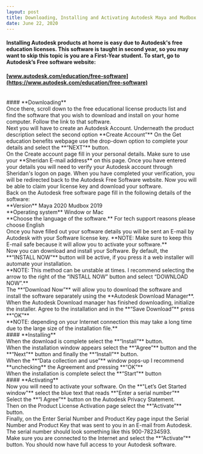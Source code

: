 ```yaml
---
layout: post
title: Downloading, Installing and Activating Autodesk Maya and Mudbox
date: June 22, 2020
--- 
```

#### Installing Autodesk products at home is easy due to Autodesk's free education licenses.  This software is taught in second year, so you may want to skip this topic is you are a First-Year student. To start, go to Autodesk’s Free software website:  
#### [www.autodesk.com/education/free-software](https://www.autodesk.com/education/free-software) 
<br>
#### **Downloading** 
<br>
Once there, scroll down to the free educational license products list and find the software that you wish to download and install on your home computer.  Follow the link to that software.  
<br>
Next you will have to create an Autodesk Account. Underneath the product description select the second option **Create Account”** 
On the Get education benefits webpage use the drop-down option to complete your details and select the **“NEXT”** button.   
<br>
On the Create account page fill in your personal details.  Make sure to use your **Sheridan E-mail address** on this page.  Once you have entered your details you will need to verify your Autodesk account through Sheridan's logon on page.  When you have completed your verification, you will be redirected back to the Autodesk Free Software website. Now you will be able to claim your license key and download your software.  
<br>
Back on the Autodesk free software page fill in the following details of the software:  
<br>
    **Version**   
    Maya 2020  
    Mudbox 2019  
    <br>
    **Operating system**  
    Window or Mac  
    <br>
    **Choose the language of the software.**   
    For tech support reasons please choose English  
<br>
Once you have filled out your software details you will be sent an E-mail by Autodesk with your Software license key.   
**NOTE: Make sure to keep this E-mail safe because it will allow you to activate your software.**   
<br>
Now you can download and install your Software.  By default, the **“INSTALL NOW”** button will be active, if you press it a web installer will automate your installation.     
<br>
**NOTE: This method can be unstable at times.  I recommend selecting the arrow to the right of the “INSTALL NOW” button and select “DOWNLOAD NOW”.**     
<br>
The **“Download Now”** will allow you to download the software and install the software separately using the **Autodesk Download Manager**.   
<br>
When the Autodesk Download manager has finished downloading, initialize the installer.  Agree to the installation and in the **“Save Download”** press **“OK”**   
<br>
**NOTE: depending on your Internet connection this may take a long time due to the large size of the installation file.**    
<br>
#### **Installing**   
<br>
When the download is complete select the **“Install”** button.   
<br>
When the installation window appears select the **“Agree”** button and the **“Next”** button and finally the **“Install”** button.    
<br>
When the **“Data collection and use”** window pops-up I recommend **unchecking** the Agreement and pressing **“OK”**    
<br>
When the installation is complete select the **“Start”** button   
<br>
#### **Activating**    
<br>
Now you will need to activate your software.  
On the **"Let’s Get Started window"** select the blue text that reads **"Enter a serial number”**   
<br>
Select the **“I Agree”** button on the Autodesk Privacy Statement.    
<br>
Then on the Product License Activation page select the **“Activate”** button.   
<br>
Finally, on the Enter Serial Number and Product Key page input the Serial Number and Product Key that was sent to you in an E-mail from Autodesk. The serial number should look something like this 900-78234593.   
<br>
Make sure you are connected to the Internet and select the **“Activate”** button. You should now have full access to your Autodesk software.    

